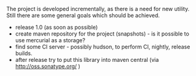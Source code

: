 The project is developed incrementally, as there is a need for new utility. Still there are some general goals which should be achieved.

  * release 1.0 (as soon as possible)
  * create maven repository for the project (snapshots) - is it possible to use mercurial as a storage?
  * find some CI server - possibly hudson, to perform CI, nightly, release builds.
  * after release try to put this library into maven central (via http://oss.sonatype.org/ )
